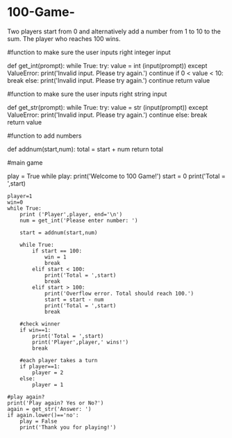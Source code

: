 # 100-Game-
Two players start from 0 and alternatively add a number from 1 to 10 to the sum. The player who reaches 100 wins.




#function to make sure the user inputs right integer input


def get_int(prompt):
    while True:
        try:
            value = int (input(prompt))
        except ValueError:
            print('Invalid input. Please try again.')
            continue
        if 0 < value < 10:
            break
        else:
            print('Invalid input. Please try again.')
            continue
    return value

#function to make sure the user inputs right string input


def get_str(prompt):
    while True:
        try:
            value = str (input(prompt))
        except ValueError:
            print('Invalid input. Please try again.')
            continue
        else:
            break
    return value

#function to add numbers


def addnum(start,num):
    total = start + num
    return total

#main game


play = True
while play:
    print('Welcome to 100 Game!')
    start = 0
    print('Total = ',start)
    
    player=1
    win=0
    while True:
        print ('Player',player, end='\n')
        num = get_int('Please enter number: ')

        start = addnum(start,num)
        
        while True:
            if start == 100:
                win = 1
                break
            elif start < 100:
                print('Total = ',start)
                break
            elif start > 100:
                print('Overflow error. Total should reach 100.')
                start = start - num 
                print('Total = ',start)
                break
           
        #check winner
        if win==1:
            print('Total = ',start)
            print('Player',player,' wins!')
            break

        #each player takes a turn
        if player==1:
            player = 2
        else:
            player = 1

    #play again?
    print('Play again? Yes or No?')
    again = get_str('Answer: ')
    if again.lower()=='no':
        play = False
        print('Thank you for playing!')
